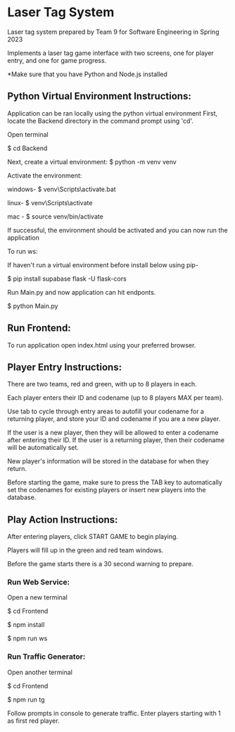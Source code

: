 # Laser Tag System

Laser tag system prepared by Team 9 for Software Engineering in Spring 2023

Implements a laser tag game interface with two screens, one for player entry, and one for game progress.

\*Make sure that you have Python and Node.js installed

## Python Virtual Environment Instructions:

Application can be ran locally using the python virtual environment
First, locate the Backend directory in the command prompt using 'cd'.

Open terminal

$ cd Backend

Next, create a virtual environment:
$ python -m venv venv

Activate the environment:

windows-
$ venv\Scripts\activate.bat

linux-
$ venv\Scripts\activate

mac -
$ source venv/bin/activate

If successful, the environment should be activated and you can now run the application

To run ws:

If haven't run a virtual environment before install below using pip-

$ pip install supabase flask -U flask-cors

Run Main.py and now application can hit endponts.

$ python Main.py

## Run Frontend:

To run application open index.html using your preferred browser.

## Player Entry Instructions:

There are two teams, red and green, with up to 8 players in each.

Each player enters their ID and codename (up to 8 players MAX per team).

Use tab to cycle through entry areas to autofill your codename for a returning player, and store your ID and codename if you are a new player.

If the user is a new player, then they will be allowed to enter a codename after entering their ID. If the user is a returning player, then their codename will be automatically set.

New player's information will be stored in the database for when they return.

Before starting the game, make sure to press the TAB key to automatically set the codenames for existing players or insert new players into the database.

## Play Action Instructions:

After entering players, click START GAME to begin playing.

Players will fill up in the green and red team windows.

Before the game starts there is a 30 second warning to prepare.

### Run Web Service:

Open a new terminal

$ cd Frontend

$ npm install

$ npm run ws

### Run Traffic Generator:

Open another terminal

$ cd Frontend

$ npm run tg

Follow prompts in console to generate traffic. Enter players starting with 1 as first red player.
